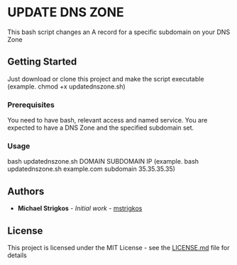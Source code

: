 # UPDATE DNS ZONE

This bash script changes an A record for a specific subdomain on your DNS Zone

## Getting Started

Just download or clone this project and make the script executable (example. chmod +x updatednszone.sh)

### Prerequisites

You need to have bash, relevant access and named service.
You are expected to have a DNS Zone and the specified subdomain set.

### Usage

bash updatednszone.sh DOMAIN SUBDOMAIN IP
(example. bash updatednszone.sh example.com subdomain 35.35.35.35)

## Authors

* **Michael Strigkos** - *Initial work* - [mstrigkos](https://github.com/mstrigkos)

## License

This project is licensed under the MIT License - see the [LICENSE.md](LICENSE.md) file for details
